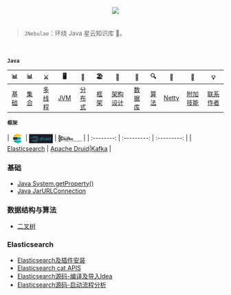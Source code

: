 
<div align="center">  

<img src="http://5b0988e595225.cdn.sohucs.com/images/20180107/7c9e6cd0d3f44c9ab6d7545dc60839d3.gif" width=""/> 
<br/>

</div><br>


> `JNebulae`：环绕 Java 星云知识库 :milky_way:。

<br/>

**`Java`**

| 📊 | 📊 |⚔️ | 🖥 | 🚏 | 🏖  | 🌁| 📮 | 🔍 | 🚀 | 🌈 |💡|
| :--------: | :--------: | :---------: | :---------: | :---------: | :---------: | :---------:| :---------: | :-------: | :-------:| :------:|:------:|
| [基础](#基础) | [集合](#常用集合) | [多线程](#java-多线程)|[JVM](#jvm) | [分布式](#分布式相关) |[框架](#常用框架第三方组件)|[架构设计](#架构设计)| [数据库](#db-相关) |[算法](#数据结构与算法)|[Netty](#netty-相关)| [附加技能](#附加技能)|[联系作者](#联系作者) |


**`框架`**

| <img src="docs/images/elasticsearch_icon.jpg" width="30" hegiht="30" align=center /> | 
 <img src="docs/images/apache druid.png" width="55" hegiht="55" align=center /> |
 <img src="docs/images/kafka_icon.png" width="55" hegiht="55" align=center /> |
| :--------: | :---------: | :---------: |
| [Elasticsearch](#Elasticsearch) | [Apache Druid](#Apache-Druid)|[Kafka](#Kafka) |


### 基础
- [Java System.getProperty()](https://github.com/xinzhuxiansheng/blog-notes/blob/master/Java/Java%20System.getProperty().md)
- [Java JarURLConnection](https://github.com/xinzhuxiansheng/blog-notes/blob/master/Java/Java%20JarURLConnection.md)


### 数据结构与算法
- [二叉树](https://github.com/xinzhuxiansheng/blog-notes/blob/master/%E6%95%B0%E6%8D%AE%E7%BB%93%E6%9E%84%E4%B8%8E%E7%AE%97%E6%B3%95/%E6%A0%91/%E4%BA%8C%E5%8F%89%E6%A0%91.md)

###  Elasticsearch  
- [Elasticsearch及插件安装](https://github.com/xinzhuxiansheng/blog-notes/blob/master/Elasticsearch/Elasticsearch%E5%8F%8A%E6%8F%92%E4%BB%B6%E5%AE%89%E8%A3%85.md)
- [Elasticsearch cat APIS](https://github.com/xinzhuxiansheng/blog-notes/blob/master/Elasticsearch/Elasticsearch%20cat%20APIS.md)
- [Elasticsearch源码-编译及导入Idea](https://github.com/xinzhuxiansheng/blog-notes/blob/master/Elasticsearch/Elasticsearch%E6%BA%90%E7%A0%81%E7%BC%96%E8%AF%91%E5%8F%8A%E5%AF%BC%E5%85%A5Idea.md)
- [Elasticsearch源码-启动流程分析](https://github.com/xinzhuxiansheng/blog-notes/blob/master/Elasticsearch/Elasticsearch%E6%BA%90%E7%A0%81%20Node%E5%90%AF%E5%8A%A8%E6%B5%81%E7%A8%8B%E5%88%86%E6%9E%90.md)